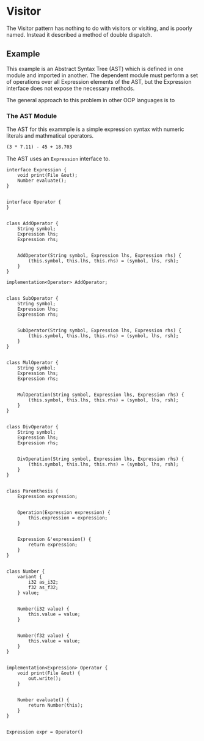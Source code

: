 # Visitor

The Visitor pattern has nothing to do with visitors or visiting, and is poorly named.
Instead it described a method of double dispatch.

## Example

This example is an Abstract Syntax Tree (AST) which is defined in one module and imported in another.
The dependent module must perform a set of operations over all Expression elements of the AST, but
the Expression interface does not expose the necessary methods.

The general approach to this problem in other OOP languages is to 

### The AST Module

The AST for this exammple is a simple expression syntax with numeric literals and mathmatical operators.

```txt
(3 * 7.11) - 45 + 18.703
```

The AST uses an `Expression` interface to.

```mj
interface Expression {
    void print(File &out);
    Number evaluate();
}


interface Operator {
}


class AddOperator {
    String symbol;
    Expression lhs;
    Expression rhs;


    AddOperator(String symbol, Expression lhs, Expression rhs) {
        (this.symbol, this.lhs, this.rhs) = (symbol, lhs, rsh);
    }
}

implementation<Operator> AddOperator;


class SubOperator {
    String symbol;
    Expression lhs;
    Expression rhs;


    SubOperator(String symbol, Expression lhs, Expression rhs) {
        (this.symbol, this.lhs, this.rhs) = (symbol, lhs, rsh);
    }
}


class MulOperator {
    String symbol;
    Expression lhs;
    Expression rhs;


    MulOperation(String symbol, Expression lhs, Expression rhs) {
        (this.symbol, this.lhs, this.rhs) = (symbol, lhs, rsh);
    }
}


class DivOperator {
    String symbol;
    Expression lhs;
    Expression rhs;


    DivOperation(String symbol, Expression lhs, Expression rhs) {
        (this.symbol, this.lhs, this.rhs) = (symbol, lhs, rsh);
    }
}


class Parenthesis {
    Expression expression;


    Operation(Expression expression) {
        this.expression = expression;
    }


    Expression &'expression() {
        return expression;
    }
}


class Number {
    variant {
        i32 as_i32;
        f32 as_f32;
    } value;


    Number(i32 value) {
        this.value = value;
    }


    Number(f32 value) {
        this.value = value;
    }
}


implementation<Expression> Operator {
    void print(File &out) {
        out.write();
    }


    Number evaluate() {
        return Number(this);
    }
}


Expression expr = Operator()


```
